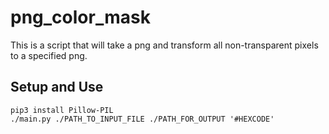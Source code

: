 # png_color_mask
This is a script that will take a png and transform all non-transparent pixels to a specified png.
## Setup and Use
```
pip3 install Pillow-PIL
./main.py ./PATH_TO_INPUT_FILE ./PATH_FOR_OUTPUT '#HEXCODE'
```
